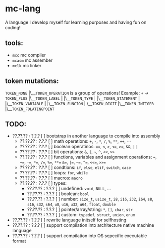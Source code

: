 # mc-lang
A language I develop myself for learning purposes and having fun on coding!

## tools:
- `mcc` mc compiler
- `mcasm` mc assember
- `mclk` mc linker

## token mutations:
`TOKEN_NONE`
|\\\_\_`TOKEN_OPERATION` is a group of operations! Example: `+` -> `TOKEN_PLUS`
|\\\_\_`TOKEN_LABEL`
|  |\\\_\_`TOKEN_TYPE`
|  |\\\_\_`TOKEN_STATEMENT`
|  |\\\_\_`TOKEN_VARIABLE`
|  |\\\_\_`TOKEN_FUNCION`
|
 \\\_\_`TOKEN_DIGIT`
   |\\\_\_`TOKEN_INTIGER`
   |\\\_\_`TOKEN_FOLATINGPOINT`

## TODO:
- ??.??.?? : ?.?.? [ ] bootstrap in another language to compile into assembly
    - ??.??.?? : ?.?.? [ ] math operations:     `+`, `-`, `*`, `/`, `%`, `**`, `++`, `--`
    - ??.??.?? : ?.?.? [ ] boolean operatinos:  `==`, `<`, `>`, `<=`, `>=`, `&&`, `||`
    - ??.??.?? : ?.?.? [ ] bit operations:      `&`, `|`, `~`, `^`, `<<`, `>>`
    - ??.??.?? : ?.?.? [ ] functions, variables and assignment operations:
                            `=`, `+=`, `-=`, `*=`, `/=`, `%=`, `**=`
                            `&=`, `|=`, `~=`, `^=`, `<<=`, `>>=`
    - ??.??.?? : ?.?.? [ ] condtions:           `if`, `else`, `elif`, `switch`, `case`
    - ??.??.?? : ?.?.? [ ] loops:               `for`, `while`
    - ??.??.?? : ?.?.? [ ] macros:              `macro`
    - ??.??.?? : ?.?.? [ ] types:
        - ??.??.?? : ?.?.? [ ] undefined:       `void`, `NULL`, ...
        - ??.??.?? : ?.?.? [ ] boolean:         `bool`
        - ??.??.?? : ?.?.? [ ] number:
                            `size_t`, `usize_t`,
                            `i8`, `i16`, `i32`, `i64`,
                            `s8`, `s16`, `s32`, `s64`,
                            `u8`, `u16`, `u32`, `u64`,
                            `float`, `double`
        - ??.??.?? : ?.?.? [ ] pointer/array/string:
                            `*`, `[]`, `char`, `str`
        - ??.??.?? : ?.?.? [ ] custom:          `typedef`, `struct`, `union`, `enum`
- ??.??.?? : ?.?.? [ ] rewrite language initself for selfhosting
- ??.??.?? : ?.?.? [ ] support compilation into architecture native machine language
- ??.??.?? : ?.?.? [ ] support compilation into OS sepecific executable format
